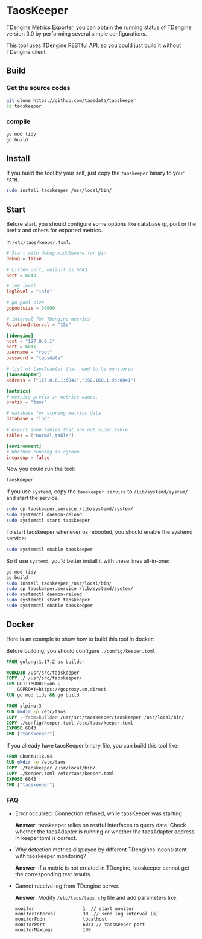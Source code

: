# TaosKeeper

TDengine Metrics Exporter, you can obtain the running status of TDengine version 3.0 by performing several simple configurations.

This tool uses TDengine RESTful API, so you could just build it without TDengine client.

## Build

### Get the source codes

```sh
git clone https://github.com/taosdata/taoskeeper
cd taoskeeper
```

### compile

```sh
go mod tidy
go build
```

## Install

If you build the tool by your self, just copy the `taoskeeper` binary to your `PATH`.

```sh
sudo install taoskeeper /usr/local/bin/
```

## Start

Before start, you should configure some options like database ip, port or the prefix and others for exported metrics.

in `/etc/taos/keeper.toml`.

```toml
# Start with debug middleware for gin
debug = false

# Listen port, default is 6043
port = 6043

# log level
loglevel = "info"

# go pool size
gopoolsize = 50000

# interval for TDengine metrics
RotationInterval = "15s"

[tdengine]
host = "127.0.0.1"
port = 6041
username = "root"
password = "taosdata"

# list of taosAdapter that need to be monitored
[taosAdapter]
address = ["127.0.0.1:6041","192.168.1.95:6041"]

[metrics]
# metrics prefix in metrics names.
prefix = "taos"

# database for storing metrics data
database = "log"

# export some tables that are not super table
tables = ["normal_table"]

[environment]
# Whether running in cgroup.
incgroup = false
```

Now you could run the tool:

```sh
taoskeeper
```

If you use `systemd`, copy the `taoskeeper.service` to `/lib/systemd/system/` and start the service.

```sh
sudo cp taoskeeper.service /lib/systemd/system/
sudo systemctl daemon-reload
sudo systemctl start taoskeeper
```

To start taoskeeper whenever os rebooted, you should enable the systemd service:

```sh
sudo systemctl enable taoskeeper
```

So if use `systemd`, you'd better install it with these lines all-in-one:

```sh
go mod tidy
go build
sudo install taoskeeper /usr/local/bin/
sudo cp taoskeeper.service /lib/systemd/system/
sudo systemctl daemon-reload
sudo systemctl start taoskeeper
sudo systemctl enable taoskeeper
```

## Docker

Here is an example to show how to build this tool in docker:

Before building, you should configure `./config/keeper.toml`.

```dockerfile
FROM golang:1.17.2 as builder

WORKDIR /usr/src/taoskeeper
COPY ./ /usr/src/taoskeeper/
ENV GO111MODULE=on \
    GOPROXY=https://goproxy.cn,direct
RUN go mod tidy && go build

FROM alpine:3
RUN mkdir -p /etc/taos
COPY --from=builder /usr/src/taoskeeper/taoskeeper /usr/local/bin/
COPY ./config/keeper.toml /etc/taos/keeper.toml
EXPOSE 6043
CMD ["taoskeeper"]
```

If you already have taosKeeper binary file, you can build this tool like:

```dockerfile
FROM ubuntu:18.04
RUN mkdir -p /etc/taos
COPY ./taoskeeper /usr/local/bin/
COPY ./keeper.toml /etc/taos/keeper.toml
EXPOSE 6043
CMD ["taoskeeper"]
```

### FAQ

* Error occurred: Connection refused, while taosKeeper was starting

  **Answer**: taoskeeper relies on restful interfaces to query data. Check whether the taosAdapter is running or whether
  the taosAdapter address in keeper.toml is correct.

* Why detection metrics displayed by different TDengines inconsistent with taoskeeper monitoring?

  **Answer**: If a metric is not created in TDengine, taoskeeper cannot get the corresponding test results.

* Cannot receive log from TDengine server.
  
  **Answer**: Modify `/etc/taos/taos.cfg` file and add parameters like:
  ```
  monitor                  1  // start monitor
  monitorInterval          30  // send log interval (s)
  monitorFqdn              localhost 
  monitorPort              6043 // taosKeeper port
  monitorMaxLogs           100
  ```